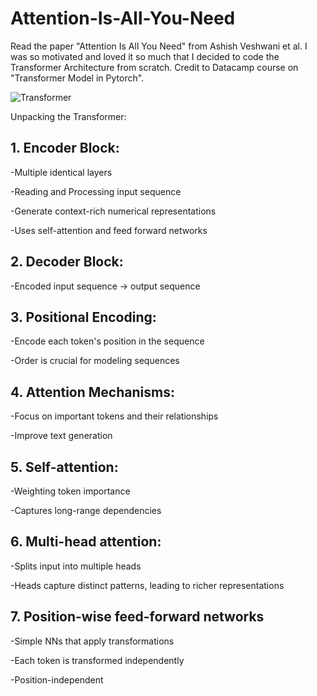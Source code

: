 # Attention-Is-All-You-Need
Read the paper "Attention Is All You Need" from Ashish Veshwani et al. I was so motivated and loved it so much that I decided to code the Transformer Architecture from scratch. Credit to Datacamp course on "Transformer Model in Pytorch".

![Transformer](https://aiml.com/wp-content/uploads/2023/09/Annotated-Transformers-Architecture.png)


Unpacking the Transformer:

## 1. Encoder Block:

  -Multiple identical layers

  -Reading and Processing input sequence

  -Generate context-rich numerical representations

  -Uses self-attention and feed forward networks

## 2. Decoder Block:

  -Encoded input sequence -> output sequence

## 3. Positional Encoding:
   
  -Encode each token's position in the sequence
   
  -Order is crucial for modeling sequences

## 4. Attention Mechanisms:
  -Focus on important tokens and their relationships
   
  -Improve text generation

## 5. Self-attention:
  -Weighting token importance
   
  -Captures long-range dependencies

## 6. Multi-head attention:
  -Splits input into multiple heads
   
  -Heads capture distinct patterns, leading to richer representations

## 7. Position-wise feed-forward networks
  -Simple NNs that apply transformations
    
  -Each token is transformed independently

  -Position-independent
